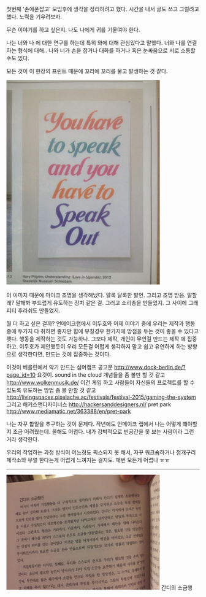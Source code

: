 첫번째 '손에폰잡고' 모임후에 생각을 정리하려고 했다. 시간을 내서 글도 쓰고 그럴려고 했다. 
노력을 기우려보자. 

무슨 이야기를 하고 싶은지. 나도 나에게 귀를 기울여야 한다. 

나는 너와 나 에 대한 연구를 하는데 특히 와에 대해 관심있다고 말했다. 너와 나를 연결하는 형식에 대해..
나와 너가 손을 잡거나 대화를 하거나 혹은 눈싸움으로 서로 소통할수도 있다. 






모든 것이 이 한장의 프린트 때문에 꼬리에 꼬리를 물고 발생하는 것 같다. 

 <img src="data/img10.jpg" width=400px />

이 이미지 때문에 마이크 조명을 생각해냈다. 알록 달록한 발언. 그리고 조명 받음. 
말할래? 말해봐 부드럽게 유도하는 장치 같은 걸.
그러고 소리총을 만들었지. 그 사이에 그래피티 후라쉬도 만들었지. 


뭘 더 하고 싶은 걸까? 언메이크랩에서 
이두호와 어제 이야기 중에  우리는 제작과 행동 중에 두가지 다 취하면 좋지만 힘에 부칠경우 한가지에 방점을 두는 것이 좋을 수 있다고 햇다. 
행동을 제작하는 것도  가능하나. 그보다 제작, 개인이 무언걸 만드는 제작 에 집중하고. 
이두호가 제안했듯이 우리 모든걸 어렵게 생각하지 말고 쉽고 유연하게 하는 방향으로 생각한다면, 만드는 것에 집중하는 것이다. 



이것이 베를린에서 악기 만드는 섬머캠프 공고문
http://www.dock-berlin.de/?page_id=10
요것이. 
sound in the cloud  개념들을 좀 볼만 할 것 같고 
http://www.wolkenmusik.de/
이건 게임 하고 사람들이 자신들의 프로젝트를 할 수 있도록 유도하는 방법 좀 볼 만할 것 같고 
http://livingspaces.pixelache.ac/festivals/festival-2015/gaming-the-system
그리고 해커스앤디자이너스
http://hackersanddesigners.nl/
pret park
http://www.mediamatic.net/363388/en/pret-park

나는 자꾸 합일을 추구하는 것이 문제다. 작년에도 언메이크 랩에서 나는 어떻게 해야할지 조금 어려웠는데. 올해도 어렵다. 
내가 강박적으로 빈공간을 못 보는 사람이라 그런 거라 생각한다. 

우리의 작업하는 과정 방식이 어느정도 픽스되지 못 해서, 자꾸 워크숍하거나 청개구리 제작소와 무얼 한다는게 어렵게 느껴지는 걸지도. 
매번 모든게 어렵나 ㅠㅠ 


------------------

 <img src="data/img11.jpg" width=400px />
간디의 소금행
 
